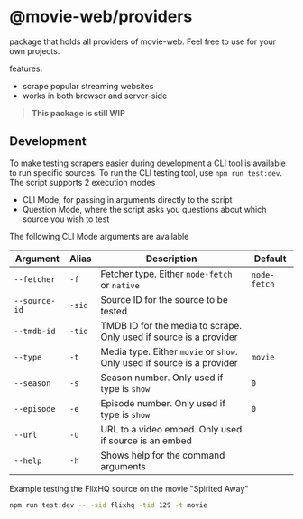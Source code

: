 # @movie-web/providers

package that holds all providers of movie-web.
Feel free to use for your own projects.

features:
 - scrape popular streaming websites
 - works in both browser and server-side

> **This package is still WIP**

## Development
To make testing scrapers easier during development a CLI tool is available to run specific sources. To run the CLI testing tool, use `npm run test:dev`. The script supports 2 execution modes

- CLI Mode, for passing in arguments directly to the script
- Question Mode, where the script asks you questions about which source you wish to test

The following CLI Mode arguments are available

| Argument      | Alias  | Description                                                             | Default      |
|---------------|--------|-------------------------------------------------------------------------|--------------|
| `--fetcher`   | `-f`   | Fetcher type. Either `node-fetch` or `native`                           | `node-fetch` |
| `--source-id` | `-sid` | Source ID for the source to be tested                                   |              |
| `--tmdb-id`   | `-tid` | TMDB ID for the media to scrape. Only used if source is a provider      |              |
| `--type`      | `-t`   | Media type. Either `movie` or `show`. Only used if source is a provider | `movie`      |
| `--season`    | `-s`   | Season number. Only used if type is `show`                              | `0`          |
| `--episode`   | `-e`   | Episode number. Only used if type is `show`                             | `0`          |
| `--url`       | `-u`   | URL to a video embed. Only used if source is an embed                   |              |
| `--help`      | `-h`   | Shows help for the command arguments                                    |              |

Example testing the FlixHQ source on the movie "Spirited Away"

```bash
npm run test:dev -- -sid flixhq -tid 129 -t movie
```
